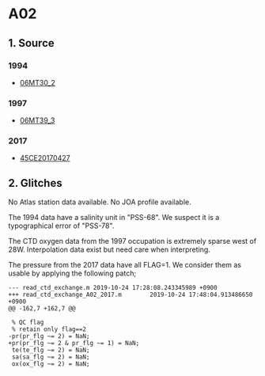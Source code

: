 # A02
## 1. Source
### 1994
+ [06MT30_2](https://cchdo.ucsd.edu/cruise/06MT30_2)

### 1997
+ [06MT39_3](https://cchdo.ucsd.edu/cruise/06MT30_3)

### 2017
+ [45CE20170427](https://cchdo.ucsd.edu/cruise/45CE20170427)

## 2. Glitches

No Atlas station data available.
No JOA profile available.

The 1994 data have a salinity unit in "PSS-68". We suspect it is a typographical error of "PSS-78".

The CTD oxygen data from the 1997 occupation is extremely sparse west of 28W. Interpolation
data exist but need care when interpreting.

The pressure from the 2017 data have all FLAG=1. We consider them as usable by
applying the following patch;
```
--- read_ctd_exchange.m 2019-10-24 17:28:08.243345989 +0900
+++ read_ctd_exchange_A02_2017.m        2019-10-24 17:48:04.913486650 +0900
@@ -162,7 +162,7 @@

 % QC flag
 % retain only flag==2
-pr(pr_flg ~= 2) = NaN;
+pr(pr_flg ~= 2 & pr_flg ~= 1) = NaN;
 te(te_flg ~= 2) = NaN;
 sa(sa_flg ~= 2) = NaN;
 ox(ox_flg ~= 2) = NaN;
```
